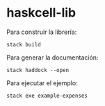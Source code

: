 # haskcell-lib

Para construir la librería:

`stack build`

Para generar la documentación:

`stack haddock --open`

Para ejecutar el ejemplo:

`stack exe example-expenses`
